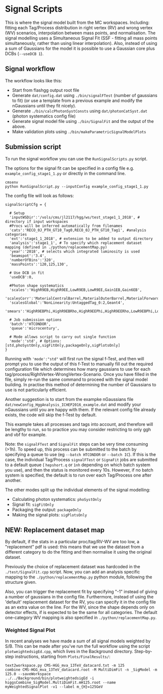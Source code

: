 # Signal Scripts
This is where the signal model built from the MC workspaces. Including: fitting each Tag/Process distribution in right vertex (RV) and wrong vertex (WV) scenarios, interpolation between mass points, and normalisation. The signal modelling uses a Simultaneous Signal Fit (SSF - fitting all mass points simultaneously, rather than using linear interpolation). Also, instead of using a sum of Gaussians for the model it is possible to use a Gaussian core plus DCBs (`--useDCB 1`).

## Signal workflow

The workflow looks like this:
* Start from flashgg output root file
* Generate `dat/config.dat` using `./bin/signalFTest` (number of gaussians to fit) (or use a template from a previous example and modify the nGaussians until they fit nicely).
* Generate `./bin/calcPhotonSystConsts` using `dat/photonCatSyst.dat` (photon systematics config file)
* Generate signal model file using `./bin/SignalFit` and the output of the above.
* Make validation plots using `./bin/makeParametricSignalModelPlots`

## Submission script

To run the signal workflow you can use the `RunSignalScripts.py` script. 

The options for the signal fit can be specified in a config file e.g. `example_config_stage1_1.py` or directly in the command line. 
```
cmsenv
python RunSignalScript.py --inputConfig example_config_stage1_1.py
```

The config file will look as follows:
```
signalScriptCfg = {
  
  # Setup
  'inputWSDir':'/vols/cms/jl2117/hgg/ws/test_stage1_1_2018', # directory if input workspaces
  #Procs will be inferred automatically from filenames
  'cats':'RECO_0J_PTH_GT10_Tag0,RECO_0J_PTH_GT10_Tag1', #analysis categories
  'ext':'stage1_1_2018', # extension to be added to output directory
  'analysis':'stage1_1', # To specify which replacement dataset mapping (defined in ./python/replacementMap.py)
  'year':'2018', # selects which integrated luminosity is used
  'beamspot':'3.4',
  'numberOfBins':'320',
  'massPoints':'120,125,130',

  # Use DCB in fit
  'useDCB':0,

  #Photon shape systematics  
  'scales':'HighR9EB,HighR9EE,LowR9EB,LowR9EE,Gain1EB,Gain6EB',
  'scalesCorr':'MaterialCentralBarrel,MaterialOuterBarrel,MaterialForward,FNUFEE,FNUFEB,ShowerShapeHighR9EE,ShowerShapeHighR9EB,ShowerShapeLowR9EE,ShowerShapeLowR9EB',
  'scalesGlobal':'NonLinearity:UntaggedTag_0:2,Geant4',
  'smears':'HighR9EBPhi,HighR9EBRho,HighR9EEPhi,HighR9EERho,LowR9EBPhi,LowR9EBRho,LowR9EEPhi,LowR9EERho',

  # Job submission options
  'batch':'HTCONDOR',
  'queue':'microcentury',

  # Mode allows script to carry out single function
  'mode':'std', # Options: [std,phoSystOnly,sigFitOnly,packageOnly,sigPlotsOnly]
}
```

Running with `'mode':"std"` will first run the signal f-Test, and then will prompt you to use the output of this f-Test to manually fill out the required configuration file which determines how many gaussians to use for each tag/process/RightVertex-WrongVertex-Scenario. Once you have filled in the file, simply re-run the same command to proceed with the signal model building. In practise this method of determining the number of Gaussians to use is not particularly efficient. 

Another suggestion is to start from the exampke nGaussians file `dat/newConfig_HggAnalysis_ICHEP2016_example.dat` and modify your nGaussians until you are happy with them. If the relevant config file already exists, the code will skip the f-Test by default.

This example takes all processes and tags into account, and therefore will be lengthy to run, so to practice you may consider restricting to only ggh and vbf for example.

Note: the `signalFTest` and `SignalFit` steps can be very time consuming (>1h). To speed up, this process can be submitted to the batch by specifying a queue to use (eg `--batch HTCONDOR` or `--batch IC`). If this is the case, the individual Tag/Process `signalFTest` or `SignaFit` jobs are submitted to a default queue ( `hepshort.q` or `1nh` depending on which batch system you use), and then the status is monitored every 10s. However, if no batch system is specified, the default is to run over each Tag/Process one after another.

The other modes split up the individual elements of the signal modelling:
* Calculating photon systematics: `phoSystOnly`
* Signal fit: `sigFitOnly`
* Packaging the output: `packageOnly`
* Making the signal plots: `sigPlotsOnly`

## NEW: Replacement dataset map
By default, if the stats in a particular proc/tag/RV-WV are too low, a "replacement" pdf is used: this means that we use the dataset from a different category to do the fitting and then normalise it using the original dataset. 

Previously the choice of replacement dataset was hardcoded in the `./test/SignalFit.cpp` script. Now, you can add an analysis specific mapping to the `./python/replacementMap.py` python module, following the structure given. 

Also, you can trigger the replacement fit by specifying "-1" instead of giving a number of gaussians in the config file. Furthermore, instead of using the 'default' replacement dataset for the RV, you can specify it in the config file as an extra value on the line. For the WV, since the shape depends only on detector effects, if is expected to be the same for all categories. The default one-category WV mapping is also specified in `./python/replacementMap.py`.

### Weighted Signal Plot

In recent analyses we have made a sum of all signal models weighted by S/B. This can be made after you've run the full workflow using the script `plotweightedsigEd.cpp`, which lives in the Background directory. Step-by-step instructions, starting from `Plots/FinalResults/`:
```
text2workspace.py CMS-HGG_mva_13TeV_datacard.txt -m 125
combine CMS-HGG_mva_13TeV_datacard.root -M MultiDimFit -n _SigModel -m 125.0 --saveWorkspace
../../Background/bin/plotweightedsigEd -i higgsCombine_SigModel.MultiDimFit.mH125.root --name myWeightedSignalPlot -v1 --label m_{H}=125GeV
```
